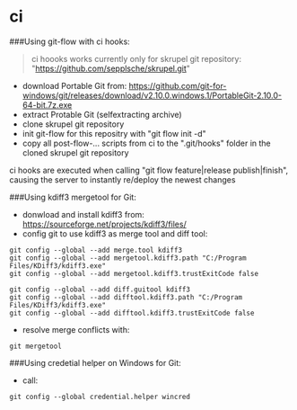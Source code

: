# ci

###Using git-flow with ci hooks:

> ci hoooks works currently only for skrupel git repository: "https://github.com/sepplsche/skrupel.git"

- download Portable Git from: https://github.com/git-for-windows/git/releases/download/v2.10.0.windows.1/PortableGit-2.10.0-64-bit.7z.exe
- extract Protable Git (selfextracting archive)
- clone skrupel git repository
- init git-flow for this repositry with "git flow init -d"
- copy all post-flow-... scripts from ci to the ".git/hooks" folder in the cloned skrupel git repository

ci hooks are executed when calling "git flow feature|release publish|finish", causing the server to instantly re/deploy the newest changes

###Using kdiff3 mergetool for Git:
- donwload and install kdiff3 from: https://sourceforge.net/projects/kdiff3/files/
- config git to use kdiff3 as merge tool and diff tool:
```
git config --global --add merge.tool kdiff3
git config --global --add mergetool.kdiff3.path "C:/Program Files/KDiff3/kdiff3.exe"
git config --global --add mergetool.kdiff3.trustExitCode false

git config --global --add diff.guitool kdiff3
git config --global --add difftool.kdiff3.path "C:/Program Files/KDiff3/kdiff3.exe"
git config --global --add difftool.kdiff3.trustExitCode false
```
- resolve merge conflicts with:
```
git mergetool
```
###Using credetial helper on Windows for Git:
- call:
```
git config --global credential.helper wincred
```

